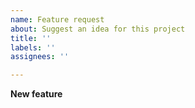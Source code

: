 ```yaml
---
name: Feature request
about: Suggest an idea for this project
title: ''
labels: ''
assignees: ''

---
```


**New feature**
